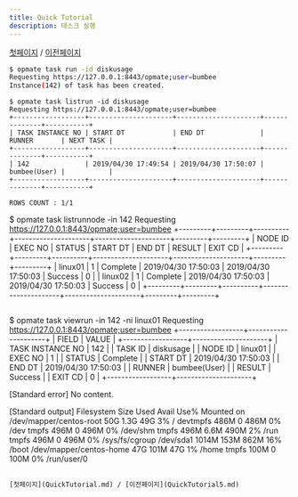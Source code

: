 ```yaml
---
title: Quick Tutorial
description: 태스크 실행
---
```


[첫페이지](QuickTutorial.md) / [이전페이지](QuickTutorial5.md)

```sh
$ opmate task run -id diskusage
Requesting https://127.0.0.1:8443/opmate;user=bumbee
Instance(142) of task has been created.
```

```
$ opmate task listrun -id diskusage   
Requesting https://127.0.0.1:8443/opmate;user=bumbee
+------------------+---------------------+---------------------+--------------+-----------+
| TASK INSTANCE NO | START DT            | END DT              | RUNNER       | NEXT TASK |
+------------------+---------------------+---------------------+--------------+-----------+
| 142              | 2019/04/30 17:49:54 | 2019/04/30 17:50:07 | bumbee(User) |           |
+------------------+---------------------+---------------------+--------------+-----------+

ROWS COUNT : 1/1
```
$ opmate task listrunnode -in 142
Requesting https://127.0.0.1:8443/opmate;user=bumbee
+---------+---------+----------+---------------------+---------------------+---------+---------+
| NODE ID | EXEC NO | STATUS   | START DT            | END DT              | RESULT  | EXIT CD |
+---------+---------+----------+---------------------+---------------------+---------+---------+
| linux01 | 1       | Complete | 2019/04/30 17:50:03 | 2019/04/30 17:50:03 | Success | 0       |
| linux02 | 1       | Complete | 2019/04/30 17:50:03 | 2019/04/30 17:50:03 | Success | 0       |
+---------+---------+----------+---------------------+---------------------+---------+---------+
```

```
$ opmate task viewrun -in 142 -ni linux01
Requesting https://127.0.0.1:8443/opmate;user=bumbee
+------------------+---------------------+
| FIELD            | VALUE               |
+------------------+---------------------+
| TASK INSTANCE NO | 142                 |
| TASK ID          | diskusage           |
| NODE ID          | linux01             |
| EXEC NO          | 1                   |
| STATUS           | Complete            |
| START DT         | 2019/04/30 17:50:03 |
| END DT           | 2019/04/30 17:50:03 |
| RUNNER           | bumbee(User)        |
| RESULT           | Success             |
| EXIT CD          | 0                   |
+------------------+---------------------+

[Standard error]
No content.

[Standard output]
Filesystem               Size  Used Avail Use% Mounted on
/dev/mapper/centos-root   50G  1.3G   49G   3% /
devtmpfs                 486M     0  486M   0% /dev
tmpfs                    496M     0  496M   0% /dev/shm
tmpfs                    496M  6.6M  490M   2% /run
tmpfs                    496M     0  496M   0% /sys/fs/cgroup
/dev/sda1               1014M  153M  862M  16% /boot
/dev/mapper/centos-home   47G  101M   47G   1% /home
tmpfs                    100M     0  100M   0% /run/user/0
```

[첫페이지](QuickTutorial.md) / [이전페이지](QuickTutorial5.md)
